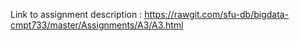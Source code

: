 Link to assignment description : https://rawgit.com/sfu-db/bigdata-cmpt733/master/Assignments/A3/A3.html